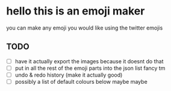 # hello this is an emoji maker

you can make any emoji you would like using the twitter emojis


## TODO

- [ ] have it actually export the images because it doesnt do that
- [ ] put in all the rest of the emoji parts into the json list fancy tm
- [ ] undo & redo history (make it actually good)
- [ ] possibly a list of default colours below maybe maybe